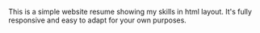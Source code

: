 This is a simple website resume showing my skills in html layout. It's fully responsive and easy to adapt for your own purposes.
